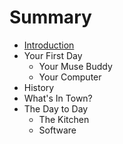 # Summary

* [Introduction](README.md)
* Your First Day
   * Your Muse Buddy
   * Your Computer
* History
* What's In Town?
* The Day to Day
   * The Kitchen
   * Software

